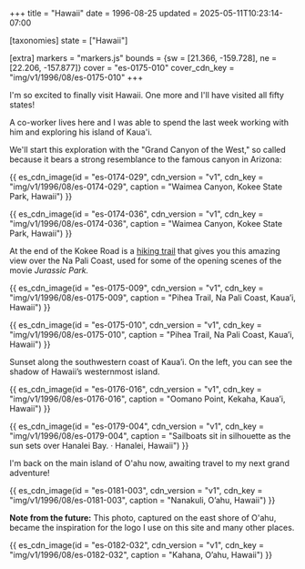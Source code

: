 +++
title = "Hawaii"
date = 1996-08-25
updated = 2025-05-11T10:23:14-07:00

[taxonomies]
state = ["Hawaii"]

[extra]
markers = "markers.js"
bounds = {sw = [21.366, -159.728], ne = [22.206, -157.877]}
cover = "es-0175-010"
cover_cdn_key = "img/v1/1996/08/es-0175-010"
+++

I'm so excited to finally visit Hawaii. One more and I'll have visited all fifty states!

<!-- more -->

A co-worker lives here and I was able to spend the last week working with him and exploring his island of Kaua'i.

We'll start this exploration with the "Grand Canyon of the West," so called because it bears a strong resemblance to the famous canyon in Arizona:

{{ es_cdn_image(id = "es-0174-029", cdn_version = "v1", cdn_key = "img/v1/1996/08/es-0174-029", caption = "Waimea Canyon, Kokee State Park, Hawaii") }}

{{ es_cdn_image(id = "es-0174-036", cdn_version = "v1", cdn_key = "img/v1/1996/08/es-0174-036", caption = "Waimea Canyon, Kokee State Park, Hawaii") }}

At the end of the Kokee Road is a [hiking trail](https://dlnr.hawaii.gov/dsp/hiking/kauai/pihea-trail/) that gives you this amazing view over the Na Pali Coast, used for some of the opening scenes of the movie _Jurassic Park._

{{ es_cdn_image(id = "es-0175-009", cdn_version = "v1", cdn_key = "img/v1/1996/08/es-0175-009", caption = "Pihea Trail, Na Pali Coast, Kaua’i, Hawaii") }}

{{ es_cdn_image(id = "es-0175-010", cdn_version = "v1", cdn_key = "img/v1/1996/08/es-0175-010", caption = "Pihea Trail, Na Pali Coast, Kaua’i, Hawaii") }}

Sunset along the southwestern coast of Kaua’i. On the left, you can see the shadow of Hawaii’s westernmost island.

{{ es_cdn_image(id = "es-0176-016", cdn_version = "v1", cdn_key = "img/v1/1996/08/es-0176-016", caption = "Oomano Point, Kekaha, Kaua’i, Hawaii") }}

{{ es_cdn_image(id = "es-0179-004", cdn_version = "v1", cdn_key = "img/v1/1996/08/es-0179-004", caption = "Sailboats sit in silhouette as the sun sets over Hanalei Bay. · Hanalei, Hawaii") }}

I'm back on the main island of O'ahu now, awaiting travel to my next grand adventure!

{{ es_cdn_image(id = "es-0181-003", cdn_version = "v1", cdn_key = "img/v1/1996/08/es-0181-003", caption = "Nanakuli, O’ahu, Hawaii") }}

**Note from the future:** This photo, captured on the east shore of O'ahu, became the inspiration for the logo I use on this site and many other places.

{{ es_cdn_image(id = "es-0182-032", cdn_version = "v1", cdn_key = "img/v1/1996/08/es-0182-032", caption = "Kahana, O’ahu, Hawaii") }}
